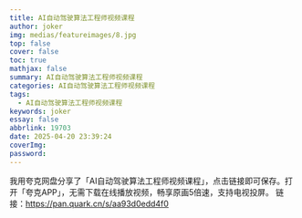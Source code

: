 ```yaml
---
title: AI自动驾驶算法工程师视频课程
author: joker
img: medias/featureimages/8.jpg
top: false
cover: false
toc: true
mathjax: false
summary: AI自动驾驶算法工程师视频课程
categories: AI自动驾驶算法工程师视频课程
tags:
  - AI自动驾驶算法工程师视频课程
keywords: joker
essay: false
abbrlink: 19703
date: 2025-04-20 23:39:24
coverImg:
password:
---
```


我用夸克网盘分享了「AI自动驾驶算法工程师视频课程」，点击链接即可保存。打开「夸克APP」，无需下载在线播放视频，畅享原画5倍速，支持电视投屏。
链接：https://pan.quark.cn/s/aa93d0edd4f0
